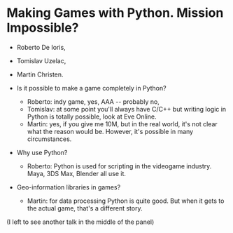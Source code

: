 # Making Games with Python. Mission Impossible?

- Roberto De Ioris,
- Tomislav Uzelac,
- Martin Christen.

- Is it possible to make a game completely in Python?
  - Roberto: indy game, yes, AAA -- probably no,
  - Tomislav: at some point you'll always have C/C++ but writing logic in
    Python is totally possible, look at Eve Online.
  - Martin: yes, if you give me 10M, but in the real world, it's not clear what
    the reason would be. However, it's possible in many circumstances.

- Why use Python?
  - Roberto: Python is used for scripting in the videogame industry. Maya, 3DS
    Max, Blender all use it.

- Geo-information libraries in games?
  - Martin: for data processing Python is quite good. But when it gets to the
    actual game, that's a different story.

(I left to see another talk in the middle of the panel)
